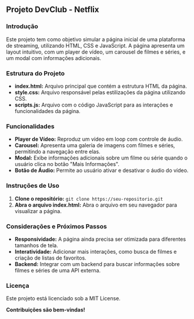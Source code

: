 ## Projeto DevClub - Netflix

### Introdução
Este projeto tem como objetivo simular a página inicial de uma plataforma de streaming, utilizando HTML, CSS e JavaScript. A página apresenta um layout intuitivo, com um player de vídeo, um carousel de filmes e séries, e um modal com informações adicionais.

### Estrutura do Projeto
* **index.html:** Arquivo principal que contém a estrutura HTML da página.
* **style.css:** Arquivo responsável pelas estilizações da página utilizando CSS.
* **scripts.js:** Arquivo com o código JavaScript para as interações e funcionalidades da página.

### Funcionalidades
* **Player de Vídeo:** Reproduz um vídeo em loop com controle de áudio.
* **Carousel:** Apresenta uma galeria de imagens com filmes e séries, permitindo a navegação entre elas.
* **Modal:** Exibe informações adicionais sobre um filme ou série quando o usuário clica no botão "Mais Informações".
* **Botão de Áudio:** Permite ao usuário ativar e desativar o áudio do vídeo.

### Instruções de Uso
1. **Clone o repositório:** `git clone https://seu-repositorio.git`
2. **Abra o arquivo index.html:** Abra o arquivo em seu navegador para visualizar a página.

### Considerações e Próximos Passos
* **Responsividade:** A página ainda precisa ser otimizada para diferentes tamanhos de tela.
* **Interatividade:** Adicionar mais interações, como busca de filmes e criação de listas de favoritos.
* **Backend:** Integrar com um backend para buscar informações sobre filmes e séries de uma API externa.

### Licença
Este projeto está licenciado sob a MIT License.

**Contribuições são bem-vindas!**
